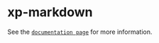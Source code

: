 # xp-markdown

See the [`documentation page`](http://www.expandjs.com/elements/xp-markdown) for more information.